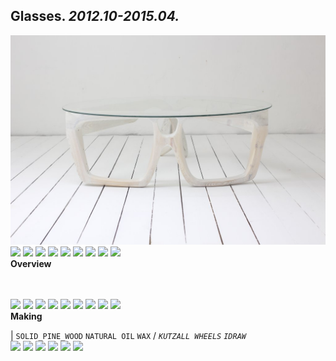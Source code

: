 
## Glasses. _2012.10-2015.04._
![Glasses](/100.jpg)<a href="https://ewwgene.github.io/Glasses/101.jpg"><img src="https://ewwgene.github.io/Glasses/101.jpg" height="100"></a> <a href="https://ewwgene.github.io/Glasses/102.jpg"><img src="https://ewwgene.github.io/Glasses/102.jpg" height="100"></a> <a href="https://ewwgene.github.io/Glasses/110.jpg"><img src="https://ewwgene.github.io/Glasses/110.jpg" height="100"></a> <a href="https://ewwgene.github.io/Glasses/111.jpg"><img src="https://ewwgene.github.io/Glasses/111.jpg" height="100"></a> <a href="https://ewwgene.github.io/Glasses/114.jpg"><img src="https://ewwgene.github.io/Glasses/114.jpg" height="100"></a> <a href="https://ewwgene.github.io/Glasses/115.jpg"><img src="https://ewwgene.github.io/Glasses/115.jpg" height="100"></a> <a href="https://ewwgene.github.io/Glasses/120.jpg"><img src="https://ewwgene.github.io/Glasses/120.jpg" height="100"></a> <a href="https://ewwgene.github.io/Glasses/121.jpg"><img src="https://ewwgene.github.io/Glasses/121.jpg" height="100"></a> <a href="https://ewwgene.github.io/Glasses/122.jpg"><img src="https://ewwgene.github.io/Glasses/122.jpg" height="100"></a> 
<br>
**Overview**

<br><br>
<a href="https://ewwgene.github.io/Glasses/Making/309.jpg"><img src="https://ewwgene.github.io/Glasses/Making/309.jpg" height="100"></a> <a href="https://ewwgene.github.io/Glasses/Making/310.jpg"><img src="https://ewwgene.github.io/Glasses/Making/310.jpg" height="100"></a> <a href="https://ewwgene.github.io/Glasses/Making/311.jpg"><img src="https://ewwgene.github.io/Glasses/Making/311.jpg" height="100"></a> <a href="https://ewwgene.github.io/Glasses/Making/320.jpg"><img src="https://ewwgene.github.io/Glasses/Making/320.jpg" height="100"></a> <a href="https://ewwgene.github.io/Glasses/Making/322.jpg"><img src="https://ewwgene.github.io/Glasses/Making/322.jpg" height="100"></a> <a href="https://ewwgene.github.io/Glasses/Making/323.jpg"><img src="https://ewwgene.github.io/Glasses/Making/323.jpg" height="100"></a> <a href="https://ewwgene.github.io/Glasses/Making/325.jpg"><img src="https://ewwgene.github.io/Glasses/Making/325.jpg" height="100"></a> <a href="https://ewwgene.github.io/Glasses/Making/327.jpg"><img src="https://ewwgene.github.io/Glasses/Making/327.jpg" height="100"></a> <a href="https://ewwgene.github.io/Glasses/Making/328.jpg"><img src="https://ewwgene.github.io/Glasses/Making/328.jpg" height="100"></a> <br>
**Making**

|
`SOLID_PINE_WOOD` `NATURAL OIL` `WAX` 
/
_`KUTZALL WHEELS`_ _`IDRAW`_ 
<br>
<a href="https://ewwgene.github.io/Glasses/344.jpg"><img src="https://ewwgene.github.io/Glasses/344.jpg" height="100"></a> <a href="https://ewwgene.github.io/Glasses/345.jpg"><img src="https://ewwgene.github.io/Glasses/345.jpg" height="100"></a> <a href="https://ewwgene.github.io/Glasses/346.jpg"><img src="https://ewwgene.github.io/Glasses/346.jpg" height="100"></a> <a href="https://ewwgene.github.io/Glasses/353.jpg"><img src="https://ewwgene.github.io/Glasses/353.jpg" height="100"></a> <a href="https://ewwgene.github.io/Glasses/354.jpg"><img src="https://ewwgene.github.io/Glasses/354.jpg" height="100"></a> <a href="https://ewwgene.github.io/Glasses/355.jpg"><img src="https://ewwgene.github.io/Glasses/355.jpg" height="100"></a> 
<br>

